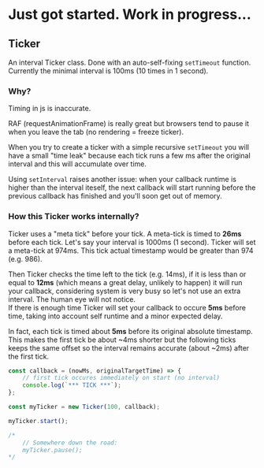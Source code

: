 # Just got started. Work in progress...

## Ticker
An interval Ticker class. Done with an auto-self-fixing `setTimeout` function.  
Currently the minimal interval is 100ms (10 times in 1 second).

### Why?
Timing in js is inaccurate.

RAF (requestAnimationFrame) is really great but browsers tend to pause it when you leave the tab (no rendering = freeze ticker).

When you try to create a ticker with a simple recursive `setTimeout` you will have a small "time leak" because each tick runs a few ms after the original interval and this will accumulate over time.

Using `setInterval` raises another issue: when your callback runtime is higher than the interval iteself, the next callback will start running before the previous callback has finished and you'll soon get out of memory.

### How this Ticker works internally?
Ticker uses a "meta tick" before your tick. A meta-tick is timed to **26ms** before each tick. Let's say your interval is 1000ms (1 second). Ticker will set a meta-tick at 974ms. This tick actual timestamp would be greater than 974 (e.g. 986).

Then Ticker checks the time left to the tick (e.g. 14ms), if it is less than or equal to **12ms** (which means a great delay, unlikely to happen) it will run your callback, considering system is very busy so let's not use an extra interval. The human eye will not notice.  
If there is enough time Ticker will set your callback to occure **5ms** before time, taking into account self runtime and a minor expected delay.

In fact, each tick is timed about **5ms** before its original absolute timestamp. This makes the first tick be about ~4ms shorter but the following ticks keeps the same offset so the interval remains accurate (about ~2ms) after the first tick.



```js
const callback = (nowMs, originalTargetTime) => {
    // first tick occures immediately on start (no interval)
    console.log(`*** TICK ***`);
};

const myTicker = new Ticker(100, callback);

myTicker.start();

/*
    // Somewhere down the road:
    myTicker.pause();
*/
```
